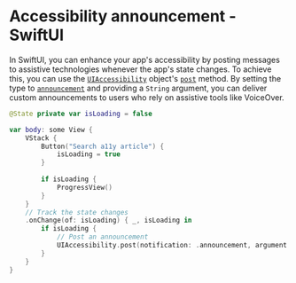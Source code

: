 # Accessibility announcement - SwiftUI

In SwiftUI, you can enhance your app's accessibility by posting messages to assistive technologies whenever the app's state changes. To achieve this, you can use the [`UIAccessibility`](https://developer.apple.com/documentation/uikit/uiaccessibility) object's [`post`](https://developer.apple.com/documentation/uikit/uiaccessibility/1615194-post) method. By setting the type to [`announcement`](https://developer.apple.com/documentation/uikit/uiaccessibility/notification/1620176-announcement) and providing a `String` argument, you can deliver custom announcements to users who rely on assistive tools like VoiceOver.

```swift
@State private var isLoading = false

var body: some View {
    VStack {
        Button("Search a11y article") {
            isLoading = true
        }
            
        if isLoading {
            ProgressView()
        }
    }
    // Track the state changes
    .onChange(of: isLoading) { _, isLoading in
        if isLoading {
            // Post an announcement
            UIAccessibility.post(notification: .announcement, argument: "Searching for accessibility articles")
        }
    }
}
```

